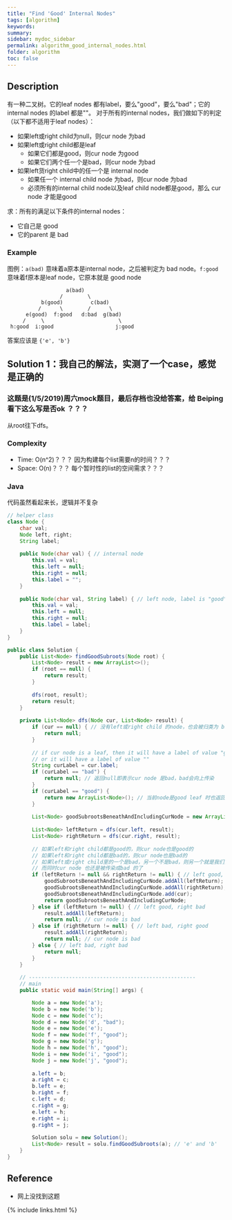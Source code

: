 ```yaml
---
title: "Find 'Good' Internal Nodes"
tags: [algorithm]
keywords:
summary:
sidebar: mydoc_sidebar
permalink: algorithm_good_internal_nodes.html
folder: algorithm
toc: false
---
```


## Description
有一种二叉树。它的leaf nodes 都有label，要么"good"，要么"bad"；它的internal nodes 的label 都是""。
对于所有的internal nodes，我们做如下的判定（以下都不适用于leaf nodes）：
* 如果left或right child为null，则cur node 为bad
* 如果left或right child都是leaf
  * 如果它们都是good，则cur node 为good
  * 如果它们两个任一个是bad，则cur node 为bad
* 如果left货right child中的任一个是 internal node
  * 如果任一个 internal child node 为bad，则cur node 为bad
  * 必须所有的internal child node以及leaf child node都是good，那么 cur node 才能是good

求：所有的满足以下条件的internal nodes：
* 它自己是 good
* 它的parent 是 bad

### Example
图例：`a(bad)` 意味着a原本是internal node，之后被判定为 bad node。`f:good` 意味着f原本是leaf node，它原本就是 good node
``` 
                   a(bad)
                 /        \
           b(good)         c(bad)
          /      \        /      \
      e(good)  f:good   d:bad  g(bad)
     /     \                        \
 h:good  i:good                    j:good
```
答案应该是 `{'e', 'b'}`

## Solution 1：我自己的解法，实测了一个case，感觉是正确的

### 这题是(1/5/2019)周六mock题目，最后存档也没给答案，给 Beiping 看下这么写是否ok ？？？

从root往下dfs。

### Complexity
* Time: O(n^2)？？？ 因为构建每个list需要n的时间？？？
* Space: O(n)？？？ 每个暂时性的list的空间需求？？？

### Java
代码虽然看起来长，逻辑并不复杂
```java
// helper class
class Node {
    char val;
    Node left, right;
    String label;
    
    public Node(char val) { // internal node
        this.val = val;
        this.left = null;
        this.right = null;
        this.label = "";
    }
    
    public Node(char val, String label) { // left node, label is "good" or "bad"
        this.val = val;
        this.left = null;
        this.right = null;
        this.label = label;
    }
}

public class Solution {
    public List<Node> findGoodSubroots(Node root) {
        List<Node> result = new ArrayList<>();
        if (root == null) {
            return result;
        }
        
        dfs(root, result);
        return result;
    }
    
    private List<Node> dfs(Node cur, List<Node> result) {
        if (cur == null) { // 没有left或right child 的node，也会被归类为 bad node
            return null;
        }
        
        // if cur node is a leaf, then it will have a label of value "good" or "bad",
        // or it will have a label of value ""
        String curLabel = cur.label;
        if (curLabel == "bad") {
            return null; // 返回null即表示cur node 是bad，bad会向上传染
        }
        if (curLabel == "good") {
            return new ArrayList<Node>(); // 当前node是good leaf 时也返回 空list
        }
        
        List<Node> goodSubrootsBeneathAndIncludingCurNode = new ArrayList<>();
        
        List<Node> leftReturn = dfs(cur.left, result);
        List<Node> rightReturn = dfs(cur.right, result);
        
        // 如果left和right child都是good的，则cur node也是good的
        // 如果left和right child都是bad的，则cur node也是bad的
        // 如果left或right child里的一个是bad，另一个不是bad，则另一个就是我们要求的good subroot，
        // 而同时cur node 也还是被传染成bad 的了
        if (leftReturn != null && rightReturn != null) { // left good, right good
            goodSubrootsBeneathAndIncludingCurNode.addAll(leftReturn);
            goodSubrootsBeneathAndIncludingCurNode.addAll(rightReturn);
            goodSubrootsBeneathAndIncludingCurNode.add(cur);
            return goodSubrootsBeneathAndIncludingCurNode;
        } else if (leftReturn != null) { // left good, right bad
            result.addAll(leftReturn);
            return null; // cur node is bad
        } else if (rightReturn != null) { // left bad, right good
            result.addAll(rightReturn);
            return null; // cur node is bad
        } else { // left bad, right bad
            return null;
        }
    }
    
    // ------------------------------------------------------
    // main
    public static void main(String[] args) {

        Node a = new Node('a');
        Node b = new Node('b');
        Node c = new Node('c');
        Node d = new Node('d', "bad");
        Node e = new Node('e');
        Node f = new Node('f', "good");
        Node g = new Node('g');
        Node h = new Node('h', "good");
        Node i = new Node('i', "good");
        Node j = new Node('j', "good");
        
        a.left = b;
        a.right = c;
        b.left = e;
        b.right = f;
        c.left = d;
        c.right = g;
        e.left = h;
        e.right = i;
        g.right = j;
        
        Solution solu = new Solution();
        List<Node> result = solu.findGoodSubroots(a); // 'e' and 'b'
    }
}
```

## Reference
* 网上没找到这题

{% include links.html %}
